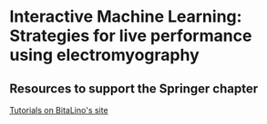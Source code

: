 # Interactive Machine Learning: Strategies for live performance using electromyography

## Resources to support the Springer chapter

[Tutorials on BitaLino's site](https://bitalino.com/en/learn/tutorials)
